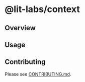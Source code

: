 # @lit-labs/context

## Overview

## Usage

## Contributing

Please see [CONTRIBUTING.md](../../../CONTRIBUTING.md).
